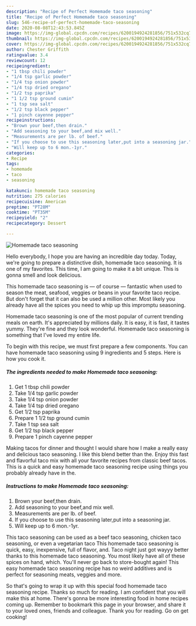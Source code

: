 ```yaml
---
description: "Recipe of Perfect Homemade taco seasoning"
title: "Recipe of Perfect Homemade taco seasoning"
slug: 546-recipe-of-perfect-homemade-taco-seasoning
date: 2020-08-08T12:43:53.845Z
image: https://img-global.cpcdn.com/recipes/6200194924281856/751x532cq70/homemade-taco-seasoning-recipe-main-photo.jpg
thumbnail: https://img-global.cpcdn.com/recipes/6200194924281856/751x532cq70/homemade-taco-seasoning-recipe-main-photo.jpg
cover: https://img-global.cpcdn.com/recipes/6200194924281856/751x532cq70/homemade-taco-seasoning-recipe-main-photo.jpg
author: Chester Griffith
ratingvalue: 3.4
reviewcount: 12
recipeingredient:
- "1 tbsp chili powder"
- "1/4 tsp garlic powder"
- "1/4 tsp onion powder"
- "1/4 tsp dried oregano"
- "1/2 tsp paprika"
- "1 1/2 tsp ground cumin"
- "1 tsp sea salt"
- "1/2 tsp black pepper"
- "1 pinch cayenne pepper"
recipeinstructions:
- "Brown your beef,then drain."
- "Add seasoning to your beef,and mix well."
- "Measurements are per lb. of beef."
- "If you choose to use this seasoning later,put into a seasoning jar."
- "Will keep up to 6 mon.-1yr."
categories:
- Recipe
tags:
- homemade
- taco
- seasoning

katakunci: homemade taco seasoning 
nutrition: 275 calories
recipecuisine: American
preptime: "PT28M"
cooktime: "PT35M"
recipeyield: "2"
recipecategory: Dessert

---
```



![Homemade taco seasoning](https://img-global.cpcdn.com/recipes/6200194924281856/751x532cq70/homemade-taco-seasoning-recipe-main-photo.jpg)

Hello everybody, I hope you are having an incredible day today. Today, we're going to prepare a distinctive dish, homemade taco seasoning. It is one of my favorites. This time, I am going to make it a bit unique. This is gonna smell and look delicious.

This homemade taco seasoning is — of course — fantastic when used to season the meat, seafood, veggies or beans in your favorite taco recipe. But don&#39;t forget that it can also be used a million other. Most likely you already have all the spices you need to whip up this impromptu seasoning.

Homemade taco seasoning is one of the most popular of current trending meals on earth. It's appreciated by millions daily. It is easy, it is fast, it tastes yummy. They're fine and they look wonderful. Homemade taco seasoning is something that I've loved my entire life.


To begin with this recipe, we must first prepare a few components. You can have homemade taco seasoning using 9 ingredients and 5 steps. Here is how you cook it.

<!--inarticleads1-->

##### The ingredients needed to make Homemade taco seasoning:

1. Get 1 tbsp chili powder
1. Take 1/4 tsp garlic powder
1. Take 1/4 tsp onion powder
1. Take 1/4 tsp dried oregano
1. Get 1/2 tsp paprika
1. Prepare 1 1/2 tsp ground cumin
1. Take 1 tsp sea salt
1. Get 1/2 tsp black pepper
1. Prepare 1 pinch cayenne pepper


Making tacos for dinner and thought I would share how I make a really easy and delicious taco seasoning. I like this blend better than the. Enjoy this fast and flavorful taco mix with all your favorite recipes from classic beef tacos. This is a quick and easy homemade taco seasoning recipe using things you probably already have in the. 

<!--inarticleads2-->

##### Instructions to make Homemade taco seasoning:

1. Brown your beef,then drain.
1. Add seasoning to your beef,and mix well.
1. Measurements are per lb. of beef.
1. If you choose to use this seasoning later,put into a seasoning jar.
1. Will keep up to 6 mon.-1yr.


This taco seasoning can be used as a beef taco seasoning, chicken taco seasoning, or even a vegetarian taco This homemade taco seasoning is quick, easy, inexpensive, full of flavor, and. Taco night just got wayyy better thanks to this homemade taco seasoning. You most likely have all of these spices on hand, which. You&#39;ll never go back to store-bought again! This easy homemade taco seasoning recipe has no weird additives and is perfect for seasoning meats, veggies and more. 

So that's going to wrap it up with this special food homemade taco seasoning recipe. Thanks so much for reading. I am confident that you will make this at home. There's gonna be more interesting food in home recipes coming up. Remember to bookmark this page in your browser, and share it to your loved ones, friends and colleague. Thank you for reading. Go on get cooking!
